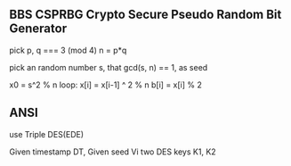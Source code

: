 ## BBS CSPRBG Crypto Secure Pseudo Random Bit Generator

pick p, q === 3 (mod 4)
n = p*q

pick an random number s, that gcd(s, n) == 1, as seed

x0 = s^2 % n
loop:
    x[i] = x[i-1] ^ 2 % n
    b[i] = x[i] % 2


<!-- yes this is easy to understand. -->

## ANSI
use Triple DES(EDE)

Given timestamp DT, Given seed Vi
two DES keys K1, K2
